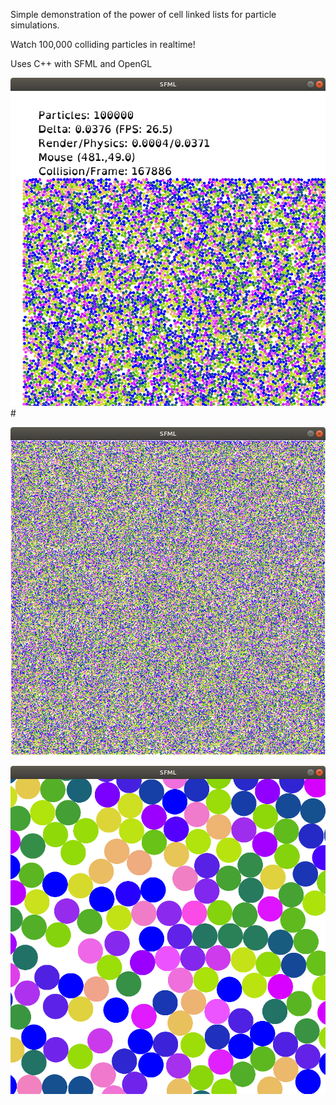Simple demonstration of the power of cell linked lists for particle simulations.

Watch 100,000 colliding particles in realtime!

Uses C++ with SFML and OpenGL

![](https://github.com/Jerboa-app/CellLists/blob/main/resources/s3.png)#

![](https://github.com/Jerboa-app/CellLists/blob/main/resources/s1.png)

![](https://github.com/Jerboa-app/CellLists/blob/main/resources/s2.png)
